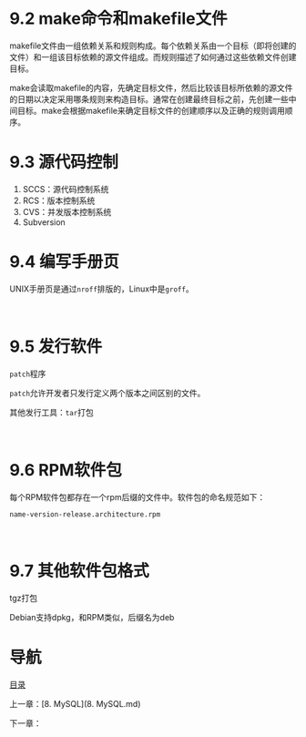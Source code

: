# 9.2 make命令和makefile文件

makefile文件由一组依赖关系和规则构成。每个依赖关系由一个目标（即将创建的文件）和一组该目标依赖的源文件组成。而规则描述了如何通过这些依赖文件创建目标。

make会读取makefile的内容，先确定目标文件，然后比较该目标所依赖的源文件的日期以决定采用哪条规则来构造目标。通常在创建最终目标之前，先创建一些中间目标。make会根据makefile来确定目标文件的创建顺序以及正确的规则调用顺序。

# 9.3 源代码控制

1. SCCS：源代码控制系统
2. RCS：版本控制系统
3. CVS：并发版本控制系统
4. Subversion

# 9.4 编写手册页

UNIX手册页是通过`nroff`排版的，Linux中是`groff`。

 

# 9.5 发行软件

`patch`程序

`patch`允许开发者只发行定义两个版本之间区别的文件。

其他发行工具：`tar`打包

 

# 9.6 RPM软件包

每个RPM软件包都存在一个rpm后缀的文件中。软件包的命名规范如下：

`name-version-release.architecture.rpm`

 

# 9.7 其他软件包格式

tgz打包

Debian支持dpkg，和RPM类似，后缀名为deb



# 导航

[目录](README.md)

上一章：[8. MySQL](8. MySQL.md)

下一章：

